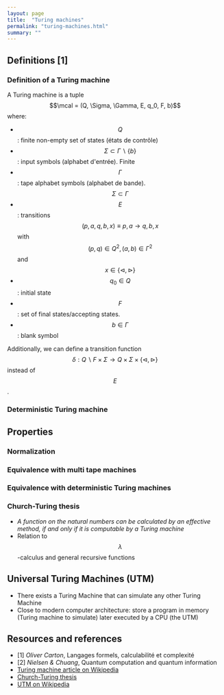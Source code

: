 ```yaml
---
layout: page
title:  "Turing machines"
permalink: "turing-machines.html"
summary: ""
---
```

$$
\newcommand{\mcal}{\mathcal{M}}
$$

## Definitions [1]
### Definition of a Turing machine
A Turing machine is a tuple $$\mcal = (Q, \Sigma, \Gamma, E, q_0, F, b)$$ where:
* $$Q$$: finite non-empty set of states (états de contrôle)
* $$\Sigma \subset \Gamma \backslash \{ b \}$$: input symbols (alphabet d'entrée). Finite
* $$\Gamma$$: tape alphabet symbols (alphabet de bande). $$\Sigma \subset \Gamma$$
* $$E$$: transitions $$(p, a, q, b, x) \equiv p,a \to q,b,x$$ with $$(p,q) \in
Q^2, (a,b) \in \Gamma^2$$ and $$x \in \{ \triangleleft,\triangleright \}$$
* $$q_0 \in Q$$: initial state
* $$F$$: set of final states/accepting states.
* $$b \in \Gamma$$: blank symbol

Additionally, we can define a transition function $$\delta: Q\backslash F \times
\Sigma \to Q \times \Sigma \times \{ \triangleleft,\triangleright \}$$ instead
of $$E$$.

### Deterministic Turing machine


## Properties
### Normalization
### Equivalence with multi tape machines
### Equivalence with deterministic Turing machines
### Church-Turing thesis
* *A function on the natural numbers can be calculated by an effective method, if
 and only if it is computable by a Turing machine*
* Relation to $$\lambda$$-calculus and general recursive functions


## Universal Turing Machines (UTM)
* There exists a Turing Machine that can simulate any other Turing Machine
* Close to modern computer architecture: store a program in memory (Turing
  machine to simulate) later executed by a CPU (the UTM)

## Resources and references
* [1] *Oliver Carton*, Langages formels, calculabilité et complexité
* [2] *Nielsen & Chuang*, Quantum computation and quantum information
* [Turing machine article on Wikipedia](https://en.wikipedia.org/wiki/Turing_machine)
* [Church-Turing thesis](https://en.wikipedia.org/wiki/Church%E2%80%93Turing_thesis)
* [UTM on Wikipedia](https://en.wikipedia.org/wiki/Universal_Turing_machine)
